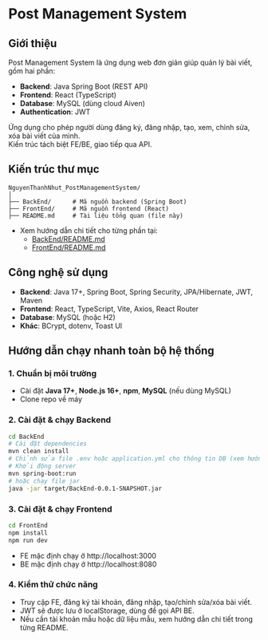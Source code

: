 # Post Management System

## Giới thiệu

Post Management System là ứng dụng web đơn giản giúp quản lý bài viết, gồm hai phần:
- **Backend**: Java Spring Boot (REST API)
- **Frontend**: React (TypeScript)
- **Database**: MySQL (dùng cloud Aiven)
- **Authentication**: JWT

Ứng dụng cho phép người dùng đăng ký, đăng nhập, tạo, xem, chỉnh sửa, xóa bài viết của mình.  
Kiến trúc tách biệt FE/BE, giao tiếp qua API.

## Kiến trúc thư mục

```
NguyenThanhNhut_PostManagementSystem/
│
├── BackEnd/      # Mã nguồn backend (Spring Boot)
├── FrontEnd/     # Mã nguồn frontend (React)
├── README.md     # Tài liệu tổng quan (file này)
```

- Xem hướng dẫn chi tiết cho từng phần tại:
	- [BackEnd/README.md](./BackEnd/README.md)
	- [FrontEnd/README.md](./FrontEnd/README.md)

## Công nghệ sử dụng

- **Backend**: Java 17+, Spring Boot, Spring Security, JPA/Hibernate, JWT, Maven
- **Frontend**: React, TypeScript, Vite, Axios, React Router
- **Database**: MySQL (hoặc H2)
- **Khác**: BCrypt, dotenv, Toast UI

## Hướng dẫn chạy nhanh toàn bộ hệ thống

### 1. Chuẩn bị môi trường

- Cài đặt **Java 17+**, **Node.js 16+**, **npm**, **MySQL** (nếu dùng MySQL)
- Clone repo về máy

### 2. Cài đặt & chạy Backend

```bash
cd BackEnd
# Cài đặt dependencies
mvn clean install
# Chỉnh sửa file .env hoặc application.yml cho thông tin DB (xem hướng dẫn chi tiết trong BackEnd/README.md)
# Khởi động server
mvn spring-boot:run
# hoặc chạy file jar
java -jar target/BackEnd-0.0.1-SNAPSHOT.jar
```

### 3. Cài đặt & chạy Frontend

```bash
cd FrontEnd
npm install
npm run dev
```

- FE mặc định chạy ở http://localhost:3000
- BE mặc định chạy ở http://localhost:8080

### 4. Kiểm thử chức năng

- Truy cập FE, đăng ký tài khoản, đăng nhập, tạo/chỉnh sửa/xóa bài viết.
- JWT sẽ được lưu ở localStorage, dùng để gọi API BE.
- Nếu cần tài khoản mẫu hoặc dữ liệu mẫu, xem hướng dẫn chi tiết trong từng README.
